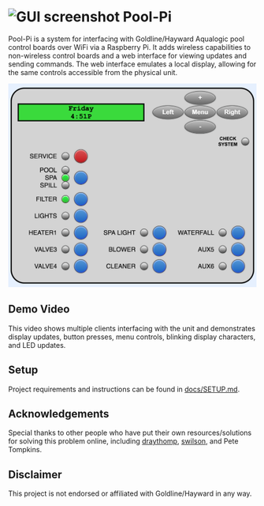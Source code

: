 # <img width="24" alt="GUI screenshot" src="/src/static/favicon.ico"> Pool-Pi

Pool-Pi is a system for interfacing with Goldline/Hayward Aqualogic pool control boards over WiFi via a Raspberry Pi. It adds wireless capabilities to non-wireless control boards and a web interface for viewing updates and sending commands. The web interface emulates a local display, allowing for the same controls accessible from the physical unit.
<p align='center'>
<img width="535" alt="GUI screenshot" src="/docs/media/gui.png">
</p>


## Demo Video
This video shows multiple clients interfacing with the unit and demonstrates display updates, button presses, menu controls, blinking display characters, and LED updates.



## Setup
Project requirements and instructions can be found in [docs/SETUP.md](/docs/SETUP.md).

## Acknowledgements
Special thanks to other people who have put their own resources/solutions for solving this problem online, including [draythomp](http://www.desert-home.com/), [swilson](https://github.com/swilson/aqualogic), and Pete Tompkins.

## Disclaimer
This project is not endorsed or affiliated with Goldline/Hayward in any way.

